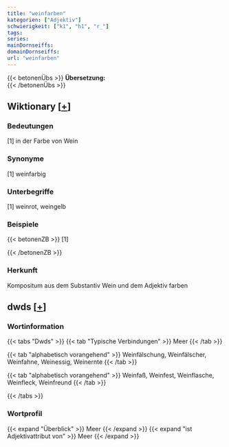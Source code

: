 ```yaml
---
title: "weinfarben"
kategorien: ["Adjektiv"]
schwierigkeit: ["k1", "h1", "r_"]
tags:
series:
mainDornseiffs:
domainDornseiffs:
url: "weinfarben"
---
```


{{< betonenÜbs >}}
**Übersetzung:**  
{{< /betonenÜbs >}}

## Wiktionary [[+](https://de.wiktionary.org/wiki/weinfarben)]

### Bedeutungen
[1] in der Farbe von Wein  

### Synonyme
[1] weinfarbig  

### Unterbegriffe
[1] weinrot, weingelb  

### Beispiele
{{< betonenZB >}}
[1]  

{{< /betonenZB >}}
### Herkunft
Kompositum aus dem Substantiv Wein und dem Adjektiv farben  



## dwds [[+](https://www.dwds.de/wb/weinfarben)]

### Wortinformation
{{< tabs "Dwds" >}}
{{< tab "Typische Verbindungen" >}}
Meer
{{< /tab >}}

{{< tab "alphabetisch vorangehend" >}}
Weinfälschung, Weinfälscher, Weinfahne, Weinessig, Weinernte
{{< /tab >}}

{{< tab "alphabetisch vorangehend" >}}
Weinfaß, Weinfest, Weinflasche, Weinfleck, Weinfreund
{{< /tab >}}

{{< /tabs >}}

### Wortprofil
{{< expand "Überblick" >}} Meer {{< /expand >}}
{{< expand "ist Adjektivattribut von" >}} Meer {{< /expand >}}

